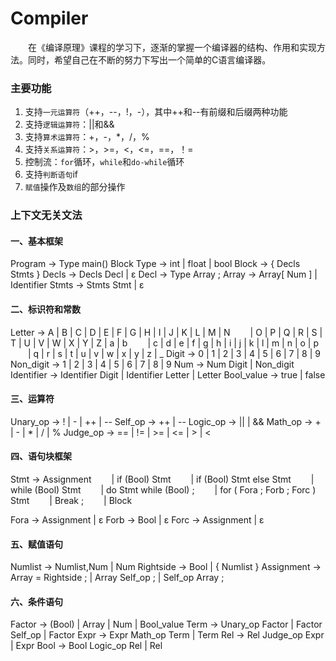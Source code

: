 # Compiler

&emsp;&emsp;在《编译原理》课程的学习下，逐渐的掌握一个编译器的结构、作用和实现方法。同时，希望自己在不断的努力下写出一个简单的C语言编译器。


### 主要功能

1. 支持`一元运算符`（++，--，!，-），其中++和--有前缀和后缀两种功能
2. 支持`逻辑运算符`：||和&&
3. 支持`算术运算符`：+，-，*，/，%
4. 支持`关系运算符`：>，>=，<，<=，==，！=
5. 控制流：`for`循环，`while`和`do-while`循环
6. 支持`判断语句`if
7. `赋值`操作及`数组`的部分操作

### 上下文无关文法

#### 一、基本框架



Program -> Type main() Block
Type -> int | float | bool
Block -> { Decls Stmts  }
Decls -> Decls Decl | ε
Decl -> Type Array ;
Array -> Array[ Num ] | Identifier
Stmts -> Stmts Stmt | ε




#### 二、标识符和常数

Letter -> A | B | C | D | E | F | G | H | I | J | K | L | M | N 
&emsp;&emsp;| O | P | Q | R | S | T | U | V | W | X | Y | Z | a | b
&emsp;&emsp;| c | d | e | f | g | h | i | j | k | l | m | n | o | p
&emsp;&emsp;| q | r | s | t | u | v | w | x | y | z | _
Digit -> 0 | 1 | 2 | 3 | 4 | 5 | 6 | 7 | 8 | 9
Non_digit -> 1 | 2 | 3 | 4 | 5 | 6 | 7 | 8 | 9
Num -> Num Digit | Non_digit
Identifier -> Identifier Digit | Identifier Letter | Letter
Bool\_value -> true | false

#### 三、运算符

Unary\_op -> ! | - | ++ | --
Self\_op -> ++ | --
Logic\_op -> || | &&
Math\_op -> + | - | * | / | %
Judge\_op -> == | != | >= | <= | > | <


#### 四、语句块框架

Stmt -> Assignment
&emsp;&emsp;| if (Bool) Stmt
&emsp;&emsp;| if (Bool) Stmt else Stmt
&emsp;&emsp;| while (Bool) Stmt
&emsp;&emsp;| do Stmt while (Bool) ;
&emsp;&emsp;| for ( Fora ; Forb ; Forc ) Stmt
&emsp;&emsp;| Break ;
&emsp;&emsp;| Block



Fora -> Assignment | ε
Forb -> Bool | ε
Forc -> Assignment | ε



#### 五、赋值语句


Numlist -> Numlist,Num | Num
Rightside -> Bool | { Numlist } 
Assignment -> Array = Rightside ; | Array Self\_op ; | Self\_op Array ; 

#### 六、条件语句

Factor -> (Bool) | Array | Num | Bool\_value
Term -> Unary\_op Factor | Factor Self\_op | Factor
Expr -> Expr Math\_op Term | Term
Rel -> Rel Judge\_op Expr | Expr
Bool -> Bool Logic\_op Rel | Rel
